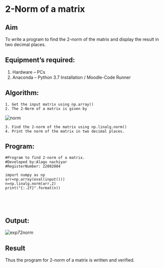 # 2-Norm of a matrix
## Aim
To write a program to find the 2-norm of the matrix and display the result in two decimal places.
## Equipment’s required:
1.	Hardware – PCs
2.	Anaconda – Python 3.7 Installation / Moodle-Code Runner
## Algorithm:
	1. Get the input matrix using np.array()
	2. The 2-Norm of a matrix is given by 
![norm](./normeqn1.jpg)
    
    3. Find the 2-norm of the matrix using np.linalg.norm()
	4. Print the norm of the matrix in two decimal places.
## Program:
```
#Program to find 2-norm of a matrix.
#Developed by:Alagu nachiyar
#RegisterNumber: 22002084

import numpy as np
arr=np.array(eval(input()))
n=np.linalg.norm(arr,2)
print("{:.2f}".format(n))





```
## Output:
![exp72norm](https://user-images.githubusercontent.com/113497340/192201739-72e3ff07-05f0-4f93-9785-d19bd05c733e.png)


## Result
Thus the program for 2-norm of a matrix is written and verified.
